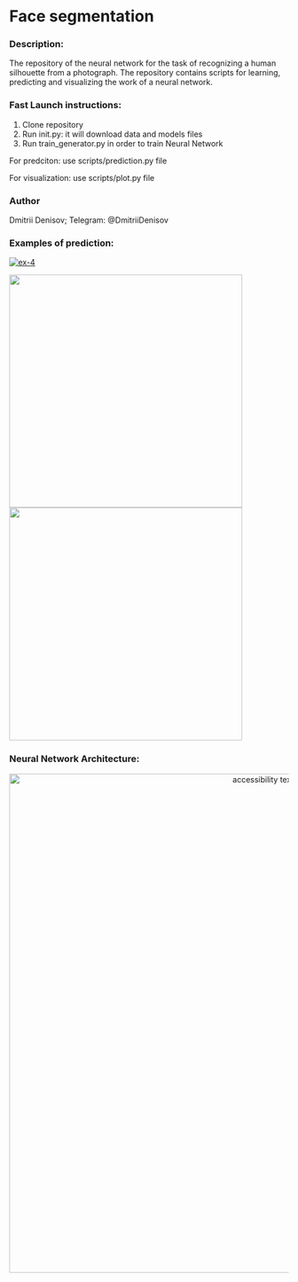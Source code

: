 # Face segmentation

### Description:
The repository of the neural network for the task of recognizing a human silhouette from a photograph. The repository contains scripts for learning, predicting and visualizing the work of a neural network.
### Fast Launch instructions:

1. Clone repository 
2. Run init.py: it will download data and models files
3. Run train_generator.py in order to train Neural Network

For predciton: use scripts/prediction.py file 

For visualization: use scripts/plot.py file

### Author
Dmitrii Denisov; 
Telegram: @DmitriiDenisov

### Examples of prediction:

<a href="https://ibb.co/xFQNFJD"><img src="https://i.ibb.co/J3P935K/ex-4.png" alt="ex-4" border="0"></a>

<img src="https://psv4.userapi.com/c848224/u6729856/docs/d17/094d8de70832/ex_3.png?extra=G8s1YldFzXJmlxZjwvULwzZU2YyZ2L9agMK0YX3nBgDYzM_jMnWCURGn1KimO9iFFdYVt6oaeBHSROyOOHGZdGz690MukKbGJvjwtaLxpcPO4kvxCOaE0329ayHVHrmM_d_Lam6QTEHy7Sx-" width="420"/> <img src="https://psv4.userapi.com/c848220/u6729856/docs/d17/f815cf3d7c6d/ex_4.png?extra=buhRaHWR-PrlvuU_yWxSczCVhEK3wf2CH5UT6npvAs3vMWVstXs8zl6jmgvAcHv3IE07k92xkb1Vk22XC2ALWyyJ1HNJLxkegoHPV_b2nCxembYtJM9SxZ_Nwnmnbp-NxTRnNSubvwUwRGLBc28" width="420"/> 

### Neural Network Architecture:
<p align="center">
  <img src="https://psv4.userapi.com/c848324/u6729856/docs/d13/400a84701552/my_final_model_2.png?extra=xLjBkp2fu0fMmTUEbgmCGU1bYB60alsjxhY3tJEzJrGXXOXVWtlLgH9dddTOcJ5ThH5s-NGS-I0vXOoFQfObbdd7B16gjsG0OWXT71R9qjfFRZo-JGr6Dm7puM2v8ZNTUbSo2XjOVWGh39gP" width="900" alt="accessibility text">
</p>
